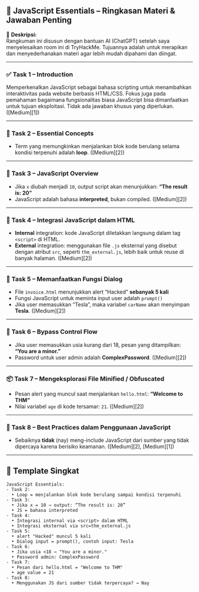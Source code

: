 ## 🧠 JavaScript Essentials – Ringkasan Materi & Jawaban Penting

📝 **Deskripsi:**  
Rangkuman ini disusun dengan bantuan AI (ChatGPT) setelah saya menyelesaikan room ini di TryHackMe. Tujuannya adalah untuk merapikan dan menyederhanakan materi agar lebih mudah dipahami dan diingat.

---

### ✅ Task 1 – Introduction

Memperkenalkan JavaScript sebagai bahasa scripting untuk menambahkan interaktivitas pada website berbasis HTML/CSS. Fokus juga pada pemahaman bagaimana fungsionalitas biasa JavaScript bisa dimanfaatkan untuk tujuan eksploitasi. Tidak ada jawaban khusus yang diperlukan. ([Medium][1])

---

### 🔄 Task 2 – Essential Concepts

* Term yang memungkinkan menjalankan blok kode berulang selama kondisi terpenuhi adalah **loop**. ([Medium][2])

---

### 📜 Task 3 – JavaScript Overview

* Jika `x` diubah menjadi `10`, output script akan menunjukkan: **“The result is: 20”**
* JavaScript adalah bahasa **interpreted**, bukan compiled. ([Medium][2])

---

### 🧩 Task 4 – Integrasi JavaScript dalam HTML

* **Internal** integration: kode JavaScript diletakkan langsung dalam tag `<script>` di HTML.
* **External** integration: menggunakan file `.js` eksternal yang disebut dengan atribut `src`, seperti `thm_external.js`, lebih baik untuk reuse di banyak halaman. ([Medium][2])

---

### 💬 Task 5 – Memanfaatkan Fungsi Dialog

* File `invoice.html` menunjukkan alert “Hacked” **sebanyak 5 kali**
* Fungsi JavaScript untuk meminta input user adalah `prompt()`
* Jika user memasukkan “Tesla”, maka variabel `carName` akan menyimpan **Tesla**. ([Medium][2])

---

### 🔐 Task 6 – Bypass Control Flow

* Jika user memasukkan usia kurang dari 18, pesan yang ditampilkan: **“You are a minor.”**
* Password untuk user admin adalah **ComplexPassword**. ([Medium][2])

---

### 📦 Task 7 – Mengeksplorasi File Minified / Obfuscated

* Pesan alert yang muncul saat menjalankan `hello.html`: **“Welcome to THM”**
* Nilai variabel `age` di kode tersamar: `21`. ([Medium][2])

---

### 🧠 Task 8 – Best Practices dalam Penggunaan JavaScript

* Sebaiknya **tidak** (nay) meng-include JavaScript dari sumber yang tidak dipercaya karena berisiko keamanan. ([Medium][2], [Medium][1])

---

## 📝 Template Singkat

```
JavaScript Essentials:
- Task 2:
  • Loop = menjalankan blok kode berulang sampai kondisi terpenuhi
- Task 3:
  • Jika x = 10 → output: “The result is: 20”
  • JS = bahasa interpreted
- Task 4:
  • Integrasi internal via <script> dalam HTML
  • Integrasi eksternal via src=thm_external.js
- Task 5:
  • alert "Hacked" muncul 5 kali
  • Dialog input = prompt(), contoh input: Tesla
- Task 6:
  • Jika usia <18 → "You are a minor."
  • Password admin: ComplexPassword
- Task 7:
  • Pesan dari hello.html = "Welcome to THM"
  • age value = 21
- Task 8:
  • Menggunakan JS dari sumber tidak terpercaya? → Nay
```
